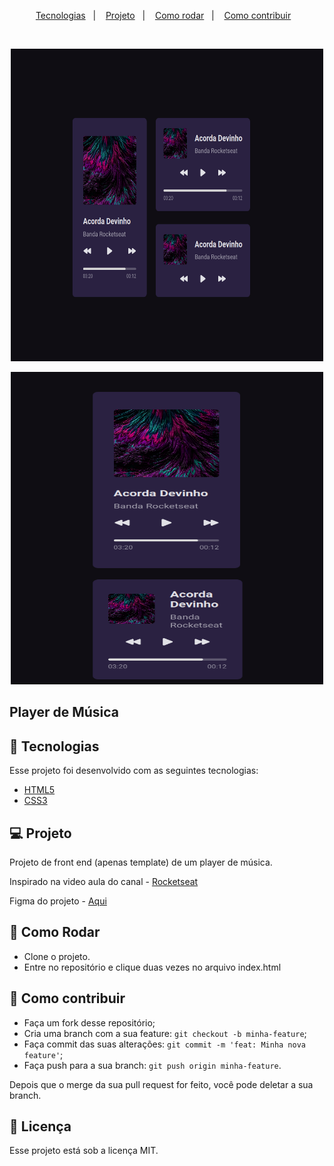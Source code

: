 <p align="center">
  <a href="#-tecnologias">Tecnologias</a>&nbsp;&nbsp;&nbsp;|&nbsp;&nbsp;&nbsp;
  <a href="#-projeto">Projeto</a>&nbsp;&nbsp;&nbsp;|&nbsp;&nbsp;&nbsp;
  <a href="#-como-rodar">Como rodar</a>&nbsp;&nbsp;&nbsp;|&nbsp;&nbsp;&nbsp;
  <a href="#-como-contribuir">Como contribuir</a>&nbsp;&nbsp;&nbsp;
  </p>

<br>

<p align="center">
  <img alt="app" src=".github/img.png" width="500px" height="500px">
</p>

<p align="center">
  <img alt="app" src=".github/img_1.png" width="500px" height="500px">
</p>

## Player de Música

## 🚀 Tecnologias

Esse projeto foi desenvolvido com as seguintes tecnologias:

- [HTML5](https://developer.mozilla.org/pt-BR/docs/Web/HTML/HTML5)
- [CSS3](https://developer.mozilla.org/pt-BR/docs/Web/CSS)


## 💻 Projeto

Projeto de front end (apenas template) de um player de música. 

Inspirado na video aula do canal - [Rocketseat](https://www.youtube.com/watch?v=M_eaBcany6Y)

Figma do projeto - [Aqui](https://www.figma.com/community/file/1195050524500542670)

## 🚀 Como Rodar

- Clone o projeto.
- Entre no repositório e clique duas vezes no arquivo index.html

## 🤔 Como contribuir

- Faça um fork desse repositório;
- Cria uma branch com a sua feature: `git checkout -b minha-feature`;
- Faça commit das suas alterações: `git commit -m 'feat: Minha nova feature'`;
- Faça push para a sua branch: `git push origin minha-feature`.

Depois que o merge da sua pull request for feito, você pode deletar a sua branch.

## 📝 Licença

Esse projeto está sob a licença MIT.
